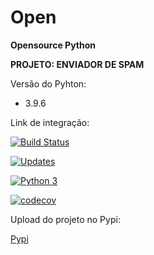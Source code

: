 # **Open**
**Opensource Python**

**PROJETO: ENVIADOR DE SPAM**

Versão do Pyhton:
- 3.9.6

Link de integração:

[![Build Status](https://travis-ci.com/cleysoncassio/Open.svg?branch=master)](https://travis-ci.com/cleysoncassio/Open)

[![Updates](https://pyup.io/repos/github/cleysoncassio/Open/shield.svg)](https://pyup.io/repos/github/cleysoncassio/Open/)

[![Python 3](https://pyup.io/repos/github/cleysoncassio/Open/python-3-shield.svg)](https://pyup.io/repos/github/cleysoncassio/Open/)

[![codecov](https://codecov.io/gh/cleysoncassio/Open/branch/master/graph/badge.svg?token=OSB0CSVKLL)](https://codecov.io/gh/cleysoncassio/Open)


Upload do projeto no Pypi:

[Pypi](https://test.pypi.org/project/source/0.1/)